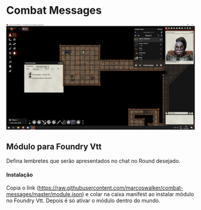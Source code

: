 # Combat Messages
![](page/preview.png)
## Módulo para Foundry Vtt
Defina lembretes que serão apresentados no chat no Round desejado.
#### Instalação
Copia o link (https://raw.githubusercontent.com/marcoswalker/combat-messages/master/module.json) e colar na caixa manifest ao instalar módulo no Foundry Vtt. Depois é só ativar o módulo dentro do mundo.